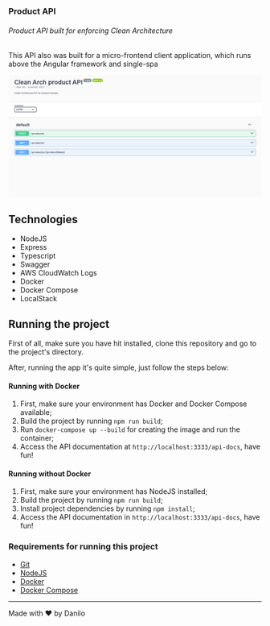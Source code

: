 ### Product API

###### Product API built for enforcing Clean Architecture


This API also was built for a micro-frontend client application, which runs above the Angular framework and single-spa

![Swagger doc](swaggerDoc.png)


## Technologies

- NodeJS
- Express
- Typescript
- Swagger
- AWS CloudWatch Logs
- Docker
- Docker Compose
- LocalStack

 
## Running the project

First of all, make sure you have hit installed, clone this repository and go to the project's directory.

After, running the app it's quite simple, just follow the steps below:

#### Running with Docker

1. First, make sure your environment has Docker and Docker Compose available;
2. Build the project by running `npm run build`;
3. Run `docker-compose up --build` for creating the image and run the container;
4. Access the API documentation at `http://localhost:3333/api-docs`, have fun!


#### Running without Docker

1. First, make sure your environment has NodeJS installed;
2. Build the project by running `npm run build`;
3. Install project dependencies by running `npm install`;
4. Access the API documentation in `http://localhost:3333/api-docs`, have fun!


### Requirements for running this project

- [Git](https://git-scm.com/)
- [NodeJS](https://nodejs.org/)
- [Docker](https://www.docker.com/)
- [Docker Compose](https://www.docker.com/)

<hr>

Made with ❤️ by Danilo
